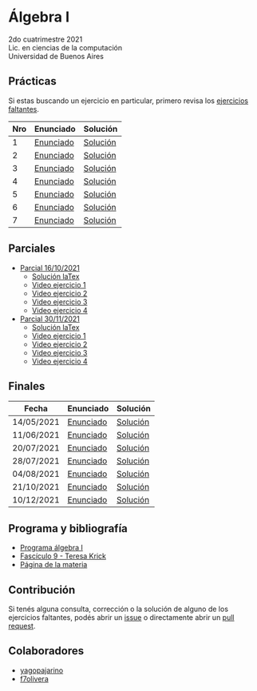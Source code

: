 # Álgebra I

2do cuatrimestre 2021 \
Lic. en ciencias de la computación \
Universidad de Buenos Aires

## Prácticas

Si estas buscando un ejercicio en particular, primero revisa los [ejercicios faltantes](https://github.com/yagopajarino/uba-algebraI/issues).

| Nro | Enunciado                                                                                          | Solución                                                                                                      |
|-----|----------------------------------------------------------------------------------------------------|---------------------------------------------------------------------------------------------------------------|
| 1   | [Enunciado](https://github.com/yagopajarino/uba-algebraI/blob/main/practicas/enunciados/Guia1.pdf) | [Solución](https://github.com/yagopajarino/uba-algebraI/blob/main/practicas/soluciones/Pr%C3%A1ctica%201.pdf) |
| 2   | [Enunciado](https://github.com/yagopajarino/uba-algebraI/blob/main/practicas/enunciados/Guia2.pdf) | [Solución](https://github.com/yagopajarino/uba-algebraI/blob/main/practicas/soluciones/Pr%C3%A1ctica%202.pdf) |
| 3   | [Enunciado](https://github.com/yagopajarino/uba-algebraI/blob/main/practicas/enunciados/Guia3.pdf) | [Solución](https://github.com/yagopajarino/uba-algebraI/blob/main/practicas/soluciones/Pr%C3%A1ctica%203.pdf) |
| 4   | [Enunciado](https://github.com/yagopajarino/uba-algebraI/blob/main/practicas/enunciados/Guia4.pdf) | [Solución](https://github.com/yagopajarino/uba-algebraI/blob/main/practicas/soluciones/Pr%C3%A1ctica%204.pdf) |
| 5   | [Enunciado](https://github.com/yagopajarino/uba-algebraI/blob/main/practicas/enunciados/Guia5.pdf) | [Solución](https://github.com/yagopajarino/uba-algebraI/blob/main/practicas/soluciones/Pr%C3%A1ctica%205.pdf) |
| 6   | [Enunciado](https://github.com/yagopajarino/uba-algebraI/blob/main/practicas/enunciados/Guia6.pdf) | [Solución](https://github.com/yagopajarino/uba-algebraI/blob/main/practicas/soluciones/Pr%C3%A1ctica%206.pdf) |
| 7   | [Enunciado](https://github.com/yagopajarino/uba-algebraI/blob/main/practicas/enunciados/Guia7.pdf) | [Solución](https://github.com/yagopajarino/uba-algebraI/blob/main/practicas/soluciones/Pr%C3%A1ctica%207.pdf) |


## Parciales

* [Parcial 16/10/2021](https://github.com/yagopajarino/uba-algebraI/blob/main/parciales/enunciados/Parc1-2C2021.pdf)
  * [Solución laTex](https://github.com/yagopajarino/uba-algebraI/blob/main/parciales/soluciones/primerParcial.pdf) 
  * [Video ejercicio 1](https://youtu.be/lDnUY4kQjfM)
  * [Video ejercicio 2](https://youtu.be/UW067OdYJ9s)
  * [Video ejercicio 3](https://youtu.be/CWYxOHTu9Ls)
  * [Video ejercicio 4](https://youtu.be/Iz9AmBiD9MI)
* [Parcial 30/11/2021](https://github.com/yagopajarino/uba-algebraI/blob/main/parciales/enunciados/Parc2-2C2021.pdf)
  * [Solución laTex](https://github.com/yagopajarino/uba-algebraI/blob/main/parciales/soluciones/segundoParcial.pdf)
  * [Video ejercicio 1](https://youtu.be/EE_pujbQHRk)
  * [Video ejercicio 2](https://youtu.be/Q8q_jvpKsQw)
  * [Video ejercicio 3](https://youtu.be/3T9_E0ssgUM)
  * [Video ejercicio 4](https://youtu.be/Z1DQkTT_HvM)

## Finales

| Fecha      | Enunciado                                                                                                            | Solución                                                                                                     |
|------------|----------------------------------------------------------------------------------------------------------------------|--------------------------------------------------------------------------------------------------------------|
| 14/05/2021 | [Enunciado](https://github.com/yagopajarino/uba-algebraI/blob/main/finales/enunciados/20210514%20-%20enunciado.pdf)  | [Solución](https://github.com/yagopajarino/uba-algebraI/blob/main/finales/resoluciones/Final%2020210514.pdf) |
| 11/06/2021 | [Enunciado](https://github.com/yagopajarino/uba-algebraI/blob/main/finales/enunciados/20210611%20-%20enunciado.pdf)  | [Solución](https://github.com/yagopajarino/uba-algebraI/blob/main/finales/resoluciones/Final%2020210611.pdf) |
| 20/07/2021 | [Enunciado](https://github.com/yagopajarino/uba-algebraI/blob/main/finales/enunciados/20210720%20-%20enunciado.pdf)  | [Solución](https://github.com/yagopajarino/uba-algebraI/blob/main/finales/resoluciones/Final%2020210720.pdf) |
| 28/07/2021 | [Enunciado](https://github.com/yagopajarino/uba-algebraI/blob/main/finales/enunciados/20210728%20-%20enunciado.jpeg) | [Solución](https://github.com/yagopajarino/uba-algebraI/blob/main/finales/resoluciones/Final%2020210728.pdf) |
| 04/08/2021 | [Enunciado](https://github.com/yagopajarino/uba-algebraI/blob/main/finales/enunciados/20210821%20-%20enunciado.jpeg) | [Solución](https://github.com/yagopajarino/uba-algebraI/blob/main/finales/resoluciones/Final%2020210804.pdf) |
| 21/10/2021 | [Enunciado](https://github.com/yagopajarino/uba-algebraI/blob/main/finales/enunciados/20211021%20-%20enunciado.pdf)  | [Solución](https://github.com/yagopajarino/uba-algebraI/blob/main/finales/resoluciones/Final%2020211021.pdf) |
| 10/12/2021 | [Enunciado](https://github.com/yagopajarino/uba-algebraI/blob/main/finales/enunciados/20211210%20-%20enunciado.pdf)  | [Solución](https://github.com/yagopajarino/uba-algebraI/blob/main/finales/resoluciones/Final%2020211210.pdf) |

## Programa y bibliografía

* [Programa álgebra I](https://cms.dm.uba.ar/academico/programas/algebraI)
* [Fascículo 9 - Teresa Krick](https://cms.dm.uba.ar/academico/materias/2docuat2021/Algebra%20I/depto/public/grado/fascgrado9.pdf)
* [Página de la materia](https://cms.dm.uba.ar/academico/materias/2docuat2021/Algebra%20I/)

## Contribución

Si tenés alguna consulta, corrección o la solución de alguno de los ejercicios faltantes, podés abrir un [issue](https://github.com/yagopajarino/uba-algebraI/issues) o directamente abrir un [pull request](https://github.com/yagopajarino/uba-algebraI/pulls).

## Colaboradores

- [yagopajarino](https://github.com/yagopajarino/)
- [f7olivera](https://github.com/f7olivera)
